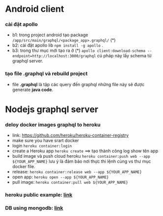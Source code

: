 # Android client 
 ### cài đặt apollo
 + b1: trong project android tạo package `/app/src/main/graphql/<package_app>.graphql/`   (*)
 + b2: cài đặt apollo lib `npm install -g apollo` .
 + b3: trong thư mục mới tạo ra ở (*) `apollo client:download-schema --endpoint=http://localhost:3000/graphql` cú pháp này lấy schema từ graphql server.
 ### tạo file .graphql và rebuild project
 + file __.graphql__ là tập các query đến graphql những file này sẽ được generate __java code__.
 
# Nodejs graphql server
 ### deloy docker images graphql to heroku 
 + link: https://github.com/heroku/heroku-container-registry
 + make sure you have srart docker
 + login `heroku container:login`
 + create a Heroku app `heroku create`  ==> tạo thành công log show tên app
 + build image và push cloud heroku `heroku container:push web --app ${YOUR_APP_NAME}` lưu ý là đảm bảo nơi thực thi lệnh cùng vs thư mục docker file.
 + release: `heroku container:release web --app ${YOUR_APP_NAME}`
 + open app: `heroku open --app ${YOUR_APP_NAME}`
 + pull image: `heroku container:pull web ${YOUR_APP_NAME}`
 
### heroku public example:  [link](https://mighty-tor-63635.herokuapp.com/graphql)
### DB using mongodb:  [link](https://cloud.mongodb.com)

